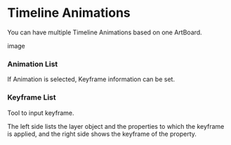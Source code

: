 # Timeline Animations

You can have multiple Timeline Animations based on one ArtBoard.

image

### Animation List

If Animation is selected, Keyframe information can be set.


### Keyframe List

Tool to input keyframe.

The left side lists the layer object and the properties to which the keyframe is applied, and the right side shows the keyframe of the property.